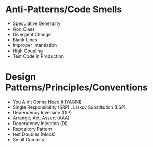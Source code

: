 # Anti-Patterns/Code Smells
- Speculative Generality
 - God Class
 - Divergent Change
 - Blank Lines
 - Improper Intantiation
 - High Coupling
 - Test Code In Production

# Design Patterns/Principles/Conventions
- You Ain't Gonna Need It (YAGNI)
- Single Responsibility (SRP)
. Liskov Substitution (LSP)
- Dependency Inversion (DIP)
- Arrange, Act, Assert (AAA)
- Dependency Injection (DI)
- Repository Pattern
- test Doubles (Mock)
- Small Commits